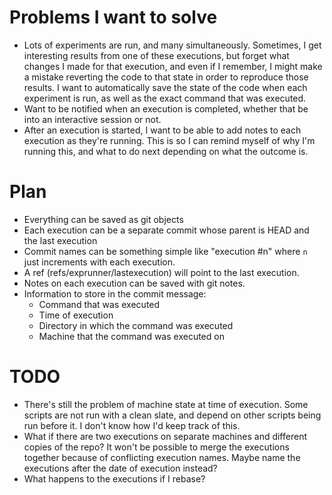 # Problems I want to solve

* Lots of experiments are run, and many simultaneously. Sometimes, I get interesting results from one of these executions, but forget what changes I made for that execution, and even if I remember, I might make a mistake reverting the code to that state in order to reproduce those results. I want to automatically save the state of the code when each experiment is run, as well as the exact command that was executed.
* Want to be notified when an execution is completed, whether that be into an interactive session or not.
* After an execution is started, I want to be able to add notes to each execution as they're running. This is so I can remind myself of why I'm running this, and what to do next depending on what the outcome is.

# Plan

* Everything can be saved as git objects
* Each execution can be a separate commit whose parent is HEAD and the last execution
* Commit names can be something simple like "execution #n" where `n` just increments with each execution.
* A ref (refs/exprunner/lastexecution) will point to the last execution.
* Notes on each execution can be saved with git notes.
* Information to store in the commit message:
	* Command that was executed
	* Time of execution
	* Directory in which the command was executed
	* Machine that the command was executed on

# TODO
* There's still the problem of machine state at time of execution. Some scripts are not run with a clean slate, and depend on other scripts being run before it. I don't know how I'd keep track of this.
* What if there are two executions on separate machines and different copies of the repo? It won't be possible to merge the executions together because of conflicting execution names. Maybe name the executions after the date of execution instead?
* What happens to the executions if I rebase?
